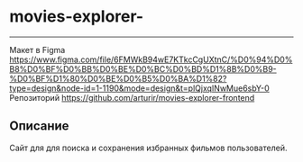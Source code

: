 # movies-explorer-

***

Макет в Figma https://www.figma.com/file/6FMWkB94wE7KTkcCgUXtnC/%D0%94%D0%B8%D0%BF%D0%BB%D0%BE%D0%BC%D0%BD%D1%8B%D0%B9-%D0%BF%D1%80%D0%BE%D0%B5%D0%BA%D1%82?type=design&node-id=1-1190&mode=design&t=plQjxqINwMue6sbY-0
Репозиторий https://github.com/arturir/movies-explorer-frontend

## Описание

Сайт для для поиска и сохранения избранных фильмов пользователей.
